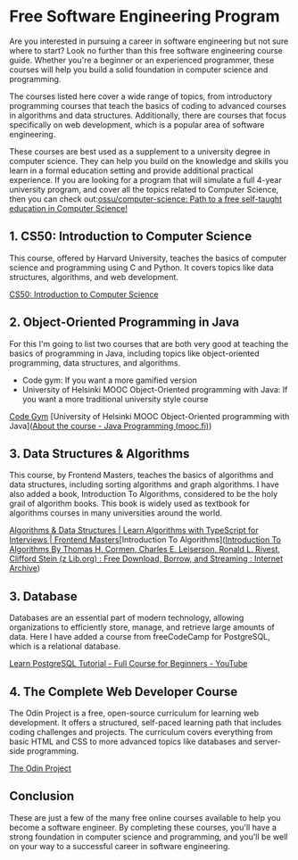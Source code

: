

# Free Software Engineering Program

Are you interested in pursuing a career in software engineering but not sure where to start? Look no further than this free software engineering course guide. Whether you're a beginner or an experienced programmer, these courses will help you build a solid foundation in computer science and programming.

The courses listed here cover a wide range of topics, from introductory programming courses that teach the basics of coding to advanced courses in algorithms and data structures. Additionally, there are courses that focus specifically on web development, which is a popular area of software engineering.

These courses are best used as a supplement to a university degree in computer science. They can help you build on the knowledge and skills you learn in a formal education setting and provide additional practical experience. If you are looking for a program that will simulate a full 4-year university program, and cover all the topics related to Computer Science, then you can check out:[ossu/computer-science: Path to a free self-taught education in Computer Science!](https://github.com/ossu/computer-science)

## 1. CS50: Introduction to Computer Science

This course, offered by Harvard University, teaches the basics of computer science and programming using C and Python. It covers topics like data structures, algorithms, and web development.

[CS50: Introduction to Computer Science](https://online-learning.harvard.edu/course/cs50-introduction-computer-science)

## 2. Object-Oriented Programming in Java

For this I'm going to list two courses that are both very good at teaching the basics of programming in Java, including topics like object-oriented programming, data structures, and algorithms. 
- Code gym: If you want a more gamified version
- University of Helsinki MOOC Object-Oriented programming with Java: If you want a more traditional university style course

[Code Gym](https://codegym.cc/)
[University of Helsinki MOOC Object-Oriented programming with Java]([About the course - Java Programming (mooc.fi)](https://java-programming.mooc.fi/))

## 3. Data Structures & Algorithms

This course, by Frontend Masters, teaches the basics of algorithms and data structures, including sorting algorithms and graph algorithms. I have also added a book, Introduction To Algorithms, considered to be the holy grail of algorithm books. This book is widely used as textbook for algorithms courses in many universities around the world.

[Algorithms & Data Structures | Learn Algorithms with TypeScript for Interviews | Frontend Masters](https://frontendmasters.com/courses/algorithms/)[Introduction To Algorithms]([Introduction To Algorithms By Thomas H. Cormen, Charles E. Leiserson, Ronald L. Rivest, Clifford Stein (z Lib.org) : Free Download, Borrow, and Streaming : Internet Archive](https://archive.org/details/introduction-to-algorithms-by-thomas-h.-cormen-charles-e.-leiserson-ronald.pdf))

## 3. Database

Databases are an essential part of modern technology, allowing organizations to efficiently store, manage, and retrieve large amounts of data. Here I have added a course from freeCodeCamp for PostgreSQL, which is a relational database.

[Learn PostgreSQL Tutorial - Full Course for Beginners - YouTube](https://www.youtube.com/watch?v=qw--VYLpxG4)

## 4. The Complete Web Developer Course

The Odin Project is a free, open-source curriculum for learning web development. It offers a structured, self-paced learning path that includes coding challenges and projects. The curriculum covers everything from basic HTML and CSS to more advanced topics like databases and server-side programming.

[The Odin Project](https://www.theodinproject.com/)

## Conclusion

These are just a few of the many free online courses available to help you become a software engineer. By completing these courses, you'll have a strong foundation in computer science and programming, and you'll be well on your way to a successful career in software engineering.
